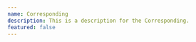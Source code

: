 ```yaml
---
name: Corresponding
description: This is a description for the Corresponding.
featured: false
---
```

